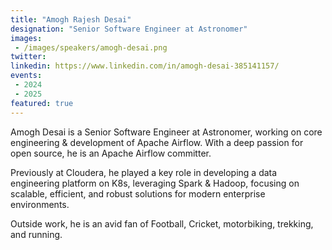 ```yaml
---
title: "Amogh Rajesh Desai"
designation: "Senior Software Engineer at Astronomer"
images:
 - /images/speakers/amogh-desai.png
twitter: 
linkedin: https://www.linkedin.com/in/amogh-desai-385141157/
events:
 - 2024
 - 2025
featured: true
---
```


Amogh Desai is a Senior Software Engineer at Astronomer, working on core engineering & development of Apache Airflow. With a deep passion for open source, he is an Apache Airflow committer.

Previously at Cloudera, he played a key role in developing a data engineering platform on K8s, leveraging Spark & Hadoop, focusing on scalable, efficient, and robust solutions for modern enterprise environments.

Outside work, he is an avid fan of Football, Cricket, motorbiking, trekking, and running.